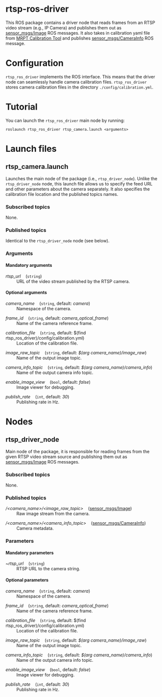 # rtsp-ros-driver

This ROS package contains a driver node that reads frames from an RTSP video stream (e.g., IP Camera) and publishes them out as [sensor_msgs/Image](http://docs.ros.org/api/sensor_msgs/html/msg/Image.html) ROS messages.
It also takes in calibration yaml file from [MRPT Calibration Tool](https://docs.mrpt.org/reference/latest/app_camera-calib.html) and publishes [sensor_msgs/CameraInfo](https://docs.ros.org/en/noetic/api/sensor_msgs/html/msg/CameraInfo.html) ROS message.

# Configuration

`rtsp_ros_driver` implements the ROS interface.
This means that the driver node can seamlessly handle camera calibration files. `rtsp_ros_driver` stores camera
calibration files in the directory `./config/calibration.yml`.


# Tutorial

You can launch the `rtsp_ros_driver` main node by running:

```
roslaunch rtsp_ros_driver rtsp_camera.launch <arguments>
```


# Launch files

## rtsp_camera.launch
Launches the main node of the package (i.e., `rtsp_driver_node`). Unlike the `rtsp_driver_node` node, this launch file allows us to specify the feed URL and other parameters about the camera separately. It also specifies the calibration file location and the published topics names.

### Subscribed topics
None.

### Published topics
Identical to the `rtsp_driver_node` node (see below).

### Arguments

#### Mandatory arguments

_rtsp\_url_
  &nbsp;&nbsp;
  (`string`)
<br/>
    &nbsp;&nbsp;&nbsp;&nbsp;&nbsp;&nbsp;&nbsp;&nbsp; 
    URL of the video stream published by the RTSP camera.
    <br/>    
    

#### Optional arguments

_camera\_name_
  &nbsp;&nbsp;
  (`string`, default: _camera_)
<br/>
    &nbsp;&nbsp;&nbsp;&nbsp;&nbsp;&nbsp;&nbsp;&nbsp; 
    Namespace of the camera.
    <br/>

_frame\_id_
  &nbsp;&nbsp;
  (`string`, default: _camera\_optical\_frame_)
<br/>
    &nbsp;&nbsp;&nbsp;&nbsp;&nbsp;&nbsp;&nbsp;&nbsp; 
    Name of the camera reference frame.
    <br/>

_calibration\_file_
  &nbsp;&nbsp;
  (`string`, default: $(find rtsp\_ros\_driver)/config/calibration.yml)
<br/>
    &nbsp;&nbsp;&nbsp;&nbsp;&nbsp;&nbsp;&nbsp;&nbsp; 
    Location of the calibration file.
    <br/>

_image\_raw\_topic_
  &nbsp;&nbsp;
  (`string`, default: _$(arg camera\_name)/image\_raw_)
<br/>
    &nbsp;&nbsp;&nbsp;&nbsp;&nbsp;&nbsp;&nbsp;&nbsp; 
    Name of the output image topic.
    <br/> 

_camera\_info\_topic_
  &nbsp;&nbsp;
  (`string`, default: _$(arg camera\_name)/camera\_info_)
<br/>
    &nbsp;&nbsp;&nbsp;&nbsp;&nbsp;&nbsp;&nbsp;&nbsp; 
    Name of the output camera info topic.
    <br/> 

_enable\_image\_view_
  &nbsp;&nbsp;
  (`bool`, default: _false_)
<br/>
    &nbsp;&nbsp;&nbsp;&nbsp;&nbsp;&nbsp;&nbsp;&nbsp; 
    Image viewer for debugging.
    <br/>

_publish\_rate_
  &nbsp;&nbsp;
  (`int`, default: _30_)
<br/>
    &nbsp;&nbsp;&nbsp;&nbsp;&nbsp;&nbsp;&nbsp;&nbsp; 
    Publishing rate in Hz.
    <br/>
    

# Nodes

## rtsp_driver_node
Main node of the package, it is responsible for reading frames from the given RTSP video stream source and publishing them out as [sensor_msgs/Image](http://docs.ros.org/api/sensor_msgs/html/msg/Image.html) ROS messages.

### Subscribed topics
None.

### Published topics

_/<camera\_name>/<image\_raw\_topic>_
  &nbsp;&nbsp;
  ([sensor_msgs/Image](http://docs.ros.org/api/sensor_msgs/html/msg/Image.html))
<br/>
    &nbsp;&nbsp;&nbsp;&nbsp;&nbsp;&nbsp;&nbsp;&nbsp; 
    Raw image stream from the camera.
    <br/>
    
_/<camera\_name>/<camera\_info\_topic>_
  &nbsp;&nbsp;
  ([sensor_msgs/CameraInfo](http://docs.ros.org/api/sensor_msgs/html/msg/CameraInfo.html))
<br/>
    &nbsp;&nbsp;&nbsp;&nbsp;&nbsp;&nbsp;&nbsp;&nbsp; 
    Camera metadata.
    <br/>

### Parameters

#### Mandatory parameters

~_rtsp\_url_
  &nbsp;&nbsp;
  (`string`)
<br/>
    &nbsp;&nbsp;&nbsp;&nbsp;&nbsp;&nbsp;&nbsp;&nbsp; 
    RTSP URL to the camera string.
    <br/>


#### Optional parameters

_camera\_name_
  &nbsp;&nbsp;
  (`string`, default: _camera_)
<br/>
    &nbsp;&nbsp;&nbsp;&nbsp;&nbsp;&nbsp;&nbsp;&nbsp; 
    Namespace of the camera.
    <br/>

_frame\_id_
  &nbsp;&nbsp;
  (`string`, default: _camera\_optical\_frame_)
<br/>
    &nbsp;&nbsp;&nbsp;&nbsp;&nbsp;&nbsp;&nbsp;&nbsp; 
    Name of the camera reference frame.
    <br/>

_calibration\_file_
  &nbsp;&nbsp;
  (`string`, default: $(find rtsp\_ros\_driver)/config/calibration.yml)
<br/>
    &nbsp;&nbsp;&nbsp;&nbsp;&nbsp;&nbsp;&nbsp;&nbsp; 
    Location of the calibration file.
    <br/>

_image\_raw\_topic_
  &nbsp;&nbsp;
  (`string`, default: _$(arg camera\_name)/image\_raw_)
<br/>
    &nbsp;&nbsp;&nbsp;&nbsp;&nbsp;&nbsp;&nbsp;&nbsp; 
    Name of the output image topic.
    <br/> 

_camera\_info\_topic_
  &nbsp;&nbsp;
  (`string`, default: _$(arg camera\_name)/camera\_info_)
<br/>
    &nbsp;&nbsp;&nbsp;&nbsp;&nbsp;&nbsp;&nbsp;&nbsp; 
    Name of the output camera info topic.
    <br/> 

_enable\_image\_view_
  &nbsp;&nbsp;
  (`bool`, default: _false_)
<br/>
    &nbsp;&nbsp;&nbsp;&nbsp;&nbsp;&nbsp;&nbsp;&nbsp; 
    Image viewer for debugging.
    <br/>

_publish\_rate_
  &nbsp;&nbsp;
  (`int`, default: _30_)
<br/>
    &nbsp;&nbsp;&nbsp;&nbsp;&nbsp;&nbsp;&nbsp;&nbsp; 
    Publishing rate in Hz.
    <br/>
